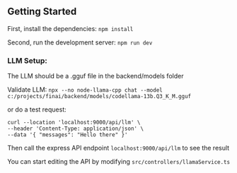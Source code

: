 
## Getting Started

First, install the dependencies:
`npm install`

Second, run the development server:
`npm run dev`

### LLM Setup: 
The LLM should be a .gguf file in the backend/models folder


Validate LLM: 
`npx --no node-llama-cpp chat --model c:/projects/finai/backend/models/codellama-13b.Q3_K_M.gguf`

or do a test request:
```
curl --location 'localhost:9000/api/llm' \
--header 'Content-Type: application/json' \
--data '{ "messages": "Hello there" }'
```

Then call the express API endpoint `localhost:9000/api/llm` to see the result

You can start editing the API by modifying `src/controllers/llamaService.ts`

